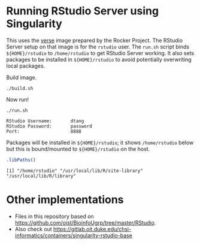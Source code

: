 # Running RStudio Server using Singularity

This uses the [verse](https://rocker-project.org/images/versioned/rstudio.html)
image prepared by the Rocker Project. The RStudio Server setup on that image is
for the `rstudio` user. The `run.sh` script binds `${HOME}/rstudio` to
`/home/rstudio` to get RStudio Server working. It also sets packages to be
installed in `${HOME}/rstudio` to avoid potentially overwriting local packages.

Build image.

```console
./build.sh
```

Now run!

```console
./run.sh
```
```
RStudio Username:       dtang
RStudio Password:       password
Port:                   8888
```

Packages will be installed in `${HOME}/rstudio`; it shows `/home/rstudio` below
but this is bound/mounted to `${HOME}/rstudio` on the host.

```r
.libPaths()
```
```
[1] "/home/rstudio" "/usr/local/lib/R/site-library" "/usr/local/lib/R/library"
```

# Other implementations

* Files in this repository based on <https://github.com/oist/BioinfoUgrp/tree/master/RStudio>.
* Also check out <https://gitlab.oit.duke.edu/chsi-informatics/containers/singularity-rstudio-base>
